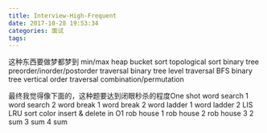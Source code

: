 ```yaml
---
title: Interview-High-Frequent
date: 2017-10-28 19:53:34
categories: 面试
tags:
---
```



这种东西要做梦都梦到 min/max heap
bucket sort
topological sort
binary tree preorder/inorder/postorder traversal
binary tree level traversal BFS
binary tree vertical order traversal
combination/permutation

最终我觉得像下面的，这种题要达到闭眼秒杀的程度One shot
word search 1
word search 2
word break 1
word break 2
word ladder 1
word ladder 2
LIS
LRU
sort color
insert & delete in O1
rob house 1
rob house 2
rob house 3
2 sum
3 sum
4 sum
